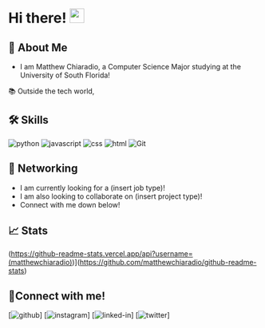 # Hi there! <img src="https://media.giphy.com/media/hvRJCLFzcasrR4ia7z/giphy.gif" width="29px" height="29px">

## 🚀 About Me

- I am Matthew Chiaradio, a Computer Science Major studying at the University of South Florida! 

📚 Outside the tech world, 

## 🛠️ Skills

 <!--- feel free to add your own badges and skills. Google https://img.shields.io/badge/SKILL-NAME-000000?style=for-the-badge&logo=SKILL-NAME&logoColor=white) for badges -->
 
![python](https://img.shields.io/badge/Python-000000?style=for-the-badge&logo=python&logoColor=white)
![javascript](https://img.shields.io/badge/JavaScript-000000?style=for-the-badge&logo=javascript&logoColor=F7DF1E)
![css](https://img.shields.io/badge/CSS3-000000?style=for-the-badge&logo=css3&logoColor=white)
![html](https://img.shields.io/badge/HTML5-000000?style=for-the-badge&logo=html5&logoColor=white)
![Git](https://img.shields.io/badge/Git-000000?style=for-the-badge&logo=git&logoColor=white)

## 📝 Networking
- I am currently looking for a (insert job type)!
- I am also looking to collaborate on (insert project type)!
- Connect with me down below!

## 📈 Stats
(https://github-readme-stats.vercel.app/api?username=(matthewchiaradio))](https://github.com/matthewchiaradio/github-readme-stats)

## 🔗Connect with me!
[![github](https://img.shields.io/badge/GitHub-000000?style=for-the-badge&logo=GitHub&logoColor=white)]<!---((https://github.com/GITHUB USERNAME)-->
[![instagram](https://img.shields.io/badge/Instagram-000000?style=for-the-badge&logo=Instagram&logoColor=pink)]<!---((https://www.instagram.com/INSTAGRAM USERNAME)-->
[![linked-in](https://img.shields.io/badge/LinkedIn-000000?style=for-the-badge&logo=LinkedIn&logoColor=blue)]<!---((https://www.linkedin.com/in/LINKEDIN USERNAME)-->
[![twitter](https://img.shields.io/badge/Twitter-000000?style=for-the-badge&logo=Twitter&logoColor=blue)]<!---((https://twitter.com/TWITTER USERNAME)-->

